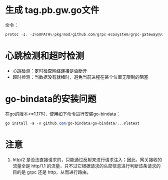 # 生成 tag.pb.gw.go文件

命令：

```go
protoc -I. -I%GOPATH%/pkg/mod/github.com/grpc-ecosystem/grpc-gateway@v1.16.0/third_party/googleapis --grpc-gateway_out=logtostderr=true:. ./proto/*.proto
```

# 心跳检测和超时检测

- 心跳检测：定时检查网络连接是否断开
- 超时检测：当数据没有就绪时，避免当前进程在某个位置无限制的阻塞

# go-bindata的安装问题

在go的版本>=1.17时，使用如下命令进行安装go-bindata：

```powershell
go install -a -v github.com/go-bindata/go-bindata/...@latest
```

# 注意

1. http/2 是没法直接请求的，只能通过反射来进行请求注入；因此，网关接收的流量全是 http/1.1 的流量，只不过它根据请求的头部信息进行判断该条请求的目的是 grpc 还是 http，从而进行路由。